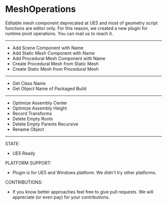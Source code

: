 # MeshOperations

Editable mesh component deprecated at UE5 and most of geometry script functions are editor only.
For this reason, we created a new plugin for runtime pivot operations.
You can mail us to reach it.

--------------------------------------------------------------------------------------------
- Add Scene Component with Name
- Add Static Mesh Component with Name
- Add Procedural Mesh Component with Name
- Create Procedural Mesh from Static Mesh
- Create Static Mesh from Procedural Mesh
--------------------------------------------------------------------------------------------
- Get Class Name
- Get Object Name of Packaged Build
--------------------------------------------------------------------------------------------
- Optimize Assembly Center
- Optimize Assembly Height
- Record Transforms
- Delete Empty Roots
- Delete Empty Parents Recursive
- Rename Object
--------------------------------------------------------------------------------------------
STATE:
- UE5 Ready

PLATFORM SUPPORT:
- Plugin is for UE5 and Windows platform. We didn't try other platforms.

CONTRIBUTIONS:
- If you know better approaches feel free to give pull requests. We will appreciate (or even pay) for your contributions.
